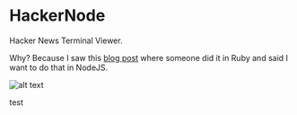 HackerNode
==========

Hacker News Terminal Viewer.  

Why?  Because I saw this [blog post](http://andrewvos.com/2013/08/02/hacker-news-in-the-terminal/) where someone did it in Ruby and said I want to do that in NodeJS.  



![alt text](https://raw.github.com/TerryMooreII/HackerNode/master/imgs/hackerNode.jpg "HackerNode")

test
